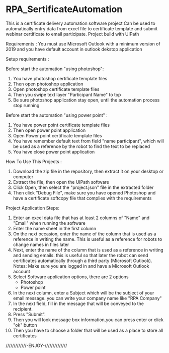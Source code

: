 

# RPA_SertificateAutomation
This is a certificate delivery automation software project
Can be used to automatically entry data from excel file to certificate template and submit webinar certificate to email participate. 
Project build with UIPath

Requirements :
You must use Microsoft Outlook with a minimum version of 2019
and you have default account in outlook dekstop application

Setup requirements :

Before start the automation "using photoshop":
1. You have photoshop certificate template files
2. Then open photoshop application
3. Open photoshop certificate template files
4. Then you swipe text layer "Participant Name" to top
5. Be sure photoshop application stay open, until the automation process stop running

Before start the automation "using power point" :
1. You have power point certificate template files
2. Then open power point application
3. Open Power point certificate template files
4. You have remember default text from field "name participant",
   which will be used as a reference by the robot to find the text to be replaced
5. You have close power point application


How To Use This Projects :
1. Download the zip file in the repository, then extract it on your desktop or computer
2. Extract the file, then open the UIPath software
3. Click Open, then select the "project.json" file in the extracted folder
4. Then click "Debug File", make sure you have opened Photoshop and have a certificate softcopy file that complies with the requirements


Project Application Steps:
1. Enter an excel data file that has at least 2 columns of "Name" and "Email" when running the software
2. Enter the name sheet in the first column
3. On the next occasion, enter the name of the column that is used as a reference in writing the name. This is useful as a reference for robots to change names in files later
4. Next, enter the name of the column that is used as a reference in writing and sending emails. this is useful so that later the robot can send certificates automatically through a third party (Microsoft Outlook). Notes: Make sure you are logged in and have a Microsoft Outlook account
5. Select Software application options, there are 2 options
    - Photoshop
    - Power point
6. In the next column, enter a Subject which will be the subject of your email message. you can write your company name like "RPA Company"
7. In the next field, fill in the message that will be conveyed to the recipient.
8. Press "Submit".
9. Then you will look message box information,you can press enter or click "ok" button
10. Then you have to choose a folder that will be used as a place to store all certificates

/////////////-ENJOY-//////////////
